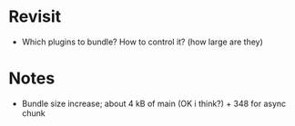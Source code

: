 # Revisit

-   Which plugins to bundle? How to control it? (how large are they)

# Notes

-   Bundle size increase; about 4 kB of main (OK i think?) + 348 for async chunk
